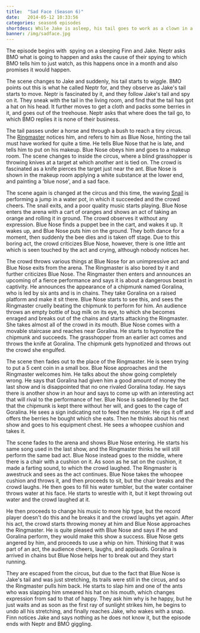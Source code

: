 ```yaml
---
title:  "Sad Face (Season 6)"
date:   2014-05-12 10:33:56
categories: season6 episodes
shortdesc: While Jake is asleep, his tail goes to work as a clown in a traveling bug circus.
banner: /img/sadface.jpg
---
```

The episode begins with  spying on a sleeping Finn and Jake. Neptr asks BMO what is going to happen and asks the cause of their spying to which BMO tells him to just watch, as this happens once in a month and also promises it would happen.<!--more-->

The scene changes to Jake and suddenly, his tail starts to wiggle. BMO points out this is what he called Neptr for, and they observe as Jake's tail starts to move. Neptr is fascinated by it, and they follow Jake's tail and spy on it. They sneak with the tail in the living room, and find that the tail has got a hat on his head. It further moves to get a cloth and packs some berries in it, and goes out of the treehouse. Neptr asks that where does the tail go, to which BMO replies it is none of their business.

The tail passes under a horse and through a bush to reach a tiny circus. The [Ringmaster](http://adventuretime.wikia.com/wiki/Ringmaster) notices him, and refers to him as Blue Nose, hinting the tail must have worked for quite a time. He tells Blue Nose that he is late, and tells him to put on his makeup. Blue Nose obeys him and goes to a makeup room. The scene changes to inside the circus, where a blind grasshopper is throwing knives at a target at which another ant is tied on. The crowd is fascinated as a knife pierces the target just near the ant. Blue Nose is shown in the makeup room applying a white substance at the lower end, and painting a 'blue nose', and a sad face.

The scene again is changed at the circus and this time, the waving [Snail](http://adventuretime.wikia.com/wiki/Snail) is performing a jump in a water pot, in which it succeeded and the crowd cheers. The snail exits, and a poor quality music starts playing. Blue Nose enters the arena with a cart of oranges and shows an act of taking an orange and rolling it in ground. The crowd observes it without any expression. Blue Nose finds a puppet bee in the cart, and wakes it up. It wakes up, and Blue Nose puts him on the ground. They both dance for a moment, then suddenly the bee dies and is taken off stage. Due to this boring act, the crowd criticizes Blue Nose, however, there is one little ant which is seen touched by the act and crying, although nobody notices her.

The crowd throws various things at Blue Nose for an unimpressive act and Blue Nose exits from the arena. The Ringmaster is also bored by it and further criticizes Blue Nose. The Ringmaster then enters and announces an upcoming of a fierce performance and says it is about a dangerous beast in captivity. He announces the appearance of a chipmunk named Goralina, who is led by six ants and is in chains. They take Goralina on a raised platform and make it sit there. Blue Nose starts to see this, and sees the Ringmaster cruelly beating the chipmunk to perform for him. An audience throws an empty bottle of bug milk on its eye, to which she becomes enraged and breaks out of the chains and starts attacking the Ringmaster. She takes almost all of the crowd in its mouth. Blue Nose comes with a movable staircase and reaches near Goralina. He starts to hypnotize the chipmunk and succeeds. The grasshopper from an earlier act comes and throws the knife at Goralina. The chipmunk gets hypnotized and throws out the crowd she engulfed.

The scene then fades out to the place of the Ringmaster. He is seen trying to put a 5 cent coin in a small box. Blue Nose approaches and the Ringmaster welcomes him. He talks about the show going completely wrong. He says that Goralina had given him a good amount of money the last show and is disappointed that no one rivaled Goralina today. He says there is another show in an hour and says to come up with an interesting act that will rival to the performance of her. Blue Nose is saddened by the fact that the chipmunk is kept there without her will, and goes to the cage of Goralina. He sees a sign indicating not to feed the monster. He rips it off and offers the berries he bought which she eats. Then he thinks about his next show and goes to his equipment chest. He sees a whoopee cushion and takes it.

The scene fades to the arena and shows Blue Nose entering. He starts his same song used in the last show, and the Ringmaster thinks he will still perform the same bad act. Blue Nose instead goes to the middle, where there is a chair with a cushion on it. As soon as he sat on the cushion, it made a farting sound, to which the crowd laughed. The Ringmaster is awestruck and sees as the act continues. Blue Nose takes the whoopee cushion and throws it, and then proceeds to sit, but the chair breaks and the crowd laughs. He then goes to fill his water tumbler, but the water container throws water at his face. He starts to wrestle with it, but it kept throwing out water and the crowd laughed at it.

He then proceeds to change his music to more hip type, but the record player doesn't do this and he breaks it and the crowd laughs yet again. After his act, the crowd starts throwing money at him and Blue Nose approaches the Ringmaster. He is quite pleased with Blue Nose and says if he and Goralina perform, they would make this show a success. Blue Nose gets angered by him, and proceeds to use a whip on him. Thinking that it was part of an act, the audience cheers, laughs, and applauds. Goralina is arrived in chains but Blue Nose helps her to break out and they start running.

They are escaped from the circus, but due to the fact that Blue Nose is Jake's tail and was just stretching, its trails were still in the circus, and so the Ringmaster pulls him back. He starts to slap him and one of the ants who was slapping him smeared his hat on his mouth, which changes expression from sad to that of happy. They ask him why is he happy, but he just waits and as soon as the first ray of sunlight strikes him, he begins to undo all his stretching, and finally reaches Jake, who wakes with a snap. Finn notices Jake and says nothing as he does not know it, but the episode ends with Neptr and BMO giggling.
